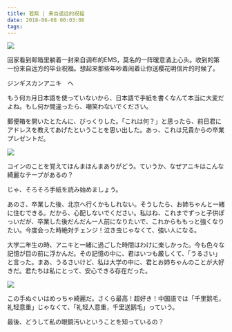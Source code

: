 ```yaml
---
title: 若紫 | 来自遥远的祝福
date: 2018-06-08 00:03:06
tags:
---
```


![](http://m.qpic.cn/psb?/V10ZHE9M4DB6nN/A0hzIqhQ8An2aHxQEvlnvTCbfkDeyAI5ye8uhZxuDs0!/b/dC8BAAAAAAAA&bo=XwY3BF8GNwQRCT4!&rf=viewer_4)

回家看到邮箱里躺着一封来自调布的EMS，莫名的一阵暖意涌上心头。收到的第一份来自远方的毕业祝福。想起来那些年吵着闹着让你送樱花明信片的时候了。

ジンギスカンアニキ　へ

もう何カ月日本語を使っていないから、日本語で手紙を書くなんて本当に大変だよね。もし何か間違ったら、嘲笑わないでください。

郵便箱を開いたとたんに、びっくりした。「これは何？」と思ったら、前日君にアドレスを教えてあげたということを思い出した。あっ、これは兄貴からの卒業プレゼントだ。

![](http://m.qpic.cn/psb?/V10ZHE9M4DB6nN/kNF3L3DoadGhxmXuq51OUA1wmnShcvizHL2.5mTkaJs!/b/dEQBAAAAAAAA&bo=XwY3BF8GNwQRGS4!&rf=viewer_4)

コインのことを覚えてほんまほんまありがどう。ていうか、なぜアニキはこんな綺麗なテープがあるの？

じゃ、そろそろ手紙を読み始めましょう。

あのさ、卒業した後、北京へ行くかもしれない。そうしたら、お姉ちゃんと一緒に住むできる。だから、心配しないでください。私はね、これまでずっと子供ぽっいだが、卒業した後だんだん一人前になりたいで、これからももっと強くなりたい。今度会った時絶対チェンジ！泣き虫じゃなくて、強い人になる。

大学二年生の時、アニキと一緒に過ごした時間はわけに楽しかった。今も色々な記憶が目の前に浮かんだ。その記憶の中に、君はいつも厳しくて、「うるさい」と言った。まあ、うるさいけど、私は大学の中に、君とお姉ちゃんのことが大好きだ。君たちは私にとって、安心できる存在だった。

![](http://m.qpic.cn/psb?/V10ZHE9M4DB6nN/jLmYRYiuNeyemOD0EjGPHZJ7DRlfZmVBMmJk3AgRfjs!/b/dDABAAAAAAAA&bo=YAY3BAAAAAARF3U!&rf=viewer_4)

この手ぬぐいはめっちゃ綺麗だ。さくら最高！超好き！中国語では「千里鹅毛，礼轻意重」じゃなくて、「礼轻人意重，千里送鹅毛」っていう。

最後、どうして私の眼鏡汚いということを知っているの？